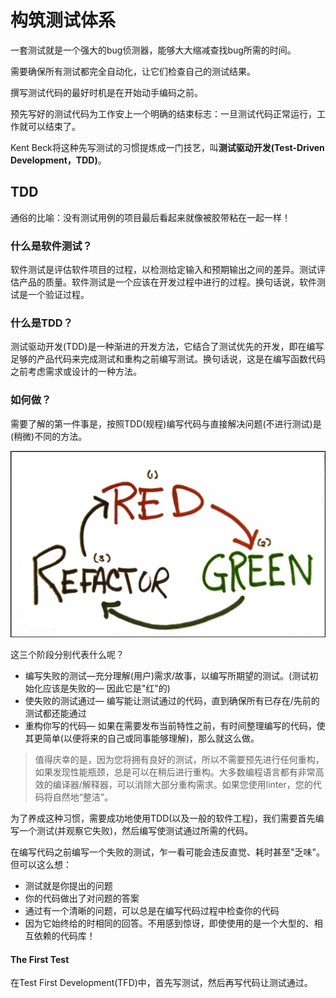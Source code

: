 # 构筑测试体系

一套测试就是一个强大的bug侦测器，能够大大缩减查找bug所需的时间。

需要确保所有测试都完全自动化，让它们检查自己的测试结果。

撰写测试代码的最好时机是在开始动手编码之前。

预先写好的测试代码为工作安上一个明确的结束标志：一旦测试代码正常运行，工作就可以结束了。

Kent Beck将这种先写测试的习惯提炼成一门技艺，叫**测试驱动开发(Test-Driven Development，TDD)**。

## TDD

通俗的比喻：没有测试用例的项目最后看起来就像被胶带粘在一起一样！

### 什么是软件测试？

软件测试是评估软件项目的过程，以检测给定输入和预期输出之间的差异。测试评估产品的质量。软件测试是一个应该在开发过程中进行的过程。换句话说，软件测试是一个验证过程。

### 什么是TDD？

测试驱动开发(TDD)是一种渐进的开发方法，它结合了测试优先的开发，即在编写足够的产品代码来完成测试和重构之前编写测试。换句话说，这是在编写函数代码之前考虑需求或设计的一种方法。

### 如何做？

需要了解的第一件事是，按照TDD(规程)编写代码与直接解决问题(不进行测试)是(稍微)不同的方法。

![tdd-process](./static/tdd-process.jpeg)

这三个阶段分别代表什么呢？

- 编写失败的测试—充分理解(用户)需求/故事，以编写所期望的测试。(测试初始化应该是失败的— 因此它是"红"的)
- 使失败的测试通过— 编写能让测试通过的代码，直到确保所有已存在/先前的测试都还能通过
- 重构你写的代码— 如果在需要发布当前特性之前，有时间整理编写的代码，使其更简单(以便将来的自己或同事能够理解)，那么就这么做。

> 值得庆幸的是，因为您将拥有良好的测试，所以不需要预先进行任何重构，如果发现性能瓶颈，总是可以在稍后进行重构。大多数编程语言都有非常高效的编译器/解释器，可以消除大部分重构需求。如果您使用linter，您的代码将自然地“整洁”。

为了养成这种习惯，需要成功地使用TDD(以及一般的软件工程)，我们需要首先编写一个测试(并观察它失败)，然后编写使测试通过所需的代码。

在编写代码之前编写一个失败的测试，乍一看可能会违反直觉、耗时甚至"乏味"。但可以这么想：

- 测试就是你提出的问题
- 你的代码做出了对问题的答案
- 通过有一个清晰的问题，可以总是在编写代码过程中检查你的代码
- 因为它始终给的时相同的回答。不用感到惊讶，即使使用的是一个大型的、相互依赖的代码库！

#### The First Test

在Test First Development(TFD)中，首先写测试，然后再写代码让测试通过。

